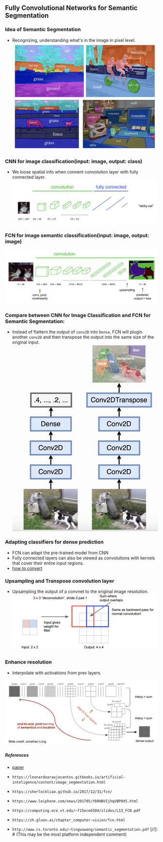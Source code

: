 ## Fully Convolutional Networks for Semantic Segmentation

### Idea of Semantic Segmentation
- Recognizing, understanding what's in the image in pixel
level. 
![Alt Image Text](./img/ss.png "")

### CNN for image classification(input: image, output: class)
- We loose spatial info when connent convolution layer with fully connected layer.
![Alt Image Text](./img/cnn.png "")

### FCN for image semantic classification(input: image, output: image)
![Alt Image Text](./img/fcn.png "Optional Title")

### Compare between CNN for Image Classification and FCN for Semantic Segmentation:

- Instead of flattern the output of `conv2D` into `Dense`, FCN will plugin another `conv2D` and then transpose the output into the same size of the original input.
![Alt Image Text](./img/cnn-fcn.png "Optional Title")

###  Adapting classifiers for dense prediction

- FCN can adapt the pre-trained model from CNN
- Fully connected layers can also be viewed as convolutions with kernels that cover their entire input regions.
- [how to convert](http://cs231n.github.io/convolutional-networks/#convert)



### Upsampling and Transpose convolution layer

- Upsampling the output of a convnet to the original image resolution.
![Alt Image Text](./img/transposeclayer.png "Optional Title")

### Enhance resolution 
- Interpolate with activations from prev layers.

![Alt Image Text](./img/skip.png "Optional Title")

##### References
<!---
comment
--->
- [paper](https://arxiv.org/pdf/1411.4038.pdf)
- `https://leonardoaraujosantos.gitbooks.io/artificial-inteligence/content/image_segmentation.html`

- `https://sherlockliao.github.io/2017/12/31/fcn/`

- `https://www.leiphone.com/news/201705/YbRHBVIjhqVBP0X5.html`

- `https://computing.ece.vt.edu/~f15ece6504/slides/L13_FCN.pdf`

- `https://zh.gluon.ai/chapter_computer-vision/fcn.html`

- `http://www.cs.toronto.edu/~tingwuwang/semantic_segmentation.pdf`
[//]: # (This may be the most platform independent comment)

